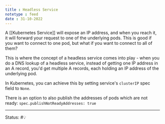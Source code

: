 ```yaml
---
title : Headless Service
notetype : feed
date : 31-10-2022
---
```


A [[Kubernetes Service]] will expose an IP address, and when you reach it, it will forward your request to one of the underlying pods. This is good if you want to connect to one pod, but what if you want to connect to all of them?

This is where the concept of a headless service comes into play - when you do a DNS lookup of a headless service, instead of getting one IP address in an A record, you'd get multiple A records, each holding an IP address of the underlying pod. 

In Kubernetes, you can achieve this by setting service's `clusterIP` spec field to `None`.

There is an option to also publish the addresses of pods which are not ready: `spec.publishNotReadyAddresses: true`

-----

Status: #💡 


